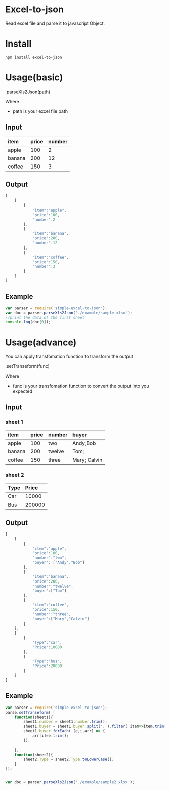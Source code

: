 # Excel-to-json
Read excel file and parse it to javascript Object.

# Install

```sh
npm install excel-to-json
```

# Usage(basic) 

 .parseXls2Json(path)

 Where 
 *  path is your excel file path

## Input
| item | price | number |
| :------------- | :--------- | :------------- |
| apple |100 |2 |
| banana | 200 | 12 |
| coffee | 150| 3 |

## Output
```js
[
    [
        {
            "item":"apple",
            "price":100,
            "number":2    
        },
        {
            "item":"banana",
            "price":200,
            "number":12
        },
        {
            "item":"coffee",
            "price":150,
            "number":3
        }
    ]
]
```

## Example
``` javascript
var parser = require('simple-excel-to-json');
var doc = parser.parseXls2Json('./example/sample.xlsx');
//print the data of the first sheet
console.log(doc[0]);
```



# Usage(advance)

You can apply transfomation function to transform the output 

.setTranseform(func)

Where
*   func is your transfomation function to convert the output into you expected 

## Input

### sheet 1

| item | price | number | buyer |
| :------------- | :--------- | :------------- | :---------- |
| apple | 100 | two | Andy;Bob |
| banana | 200 | twelve | Tom; |
| coffee| 150 |          three | Mary; Calvin |

### sheet 2

|Type|Price|
| :------------- | :--------- |
|Car|10000|
|Bus|200000|

## Output

```js
[
    [
        {
            "item":"apple",
            "price":100,
            "number":"two",
            "buyer": ["Andy","Bob"]    
        },
        {
            "item":"banana",
            "price":200,
            "number":"twelve",
            "buyer":["Tom"]
        },
        {
            "item":"coffee",
            "price":150,
            "number":"three",
            "buyer":["Mary","Calvin"]
        }
    ],
    [
        {
            "Type":"car",
            "Price":10000
        },
        {
            "Type":"bus",
            "Price":20000
        }
    ]
]

```

##  Example

``` javascript
var parser = require('simple-excel-to-json');
parse.setTranseform( [
    function(sheet1){
        sheet1.number = sheet1.number.trim();
        sheet1.buyer = sheet1.buyer.split(';').filter( item=>item.trim()!=='');
        sheet1.buyer.forEach( (e,i,arr) => {
            arr[i]=e.trim();
        });     
   
    },
    function(sheet2){
        sheet2.Type = sheet2.Type.toLowerCase();
    }        
]);


var doc = parser.parseXls2Json('./example/sample2.xlsx');

```




